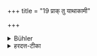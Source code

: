 +++
title = "19 प्राक् तु याथाकामी"

+++

<details><summary>Bühler</summary>

19. But, before (adding the fuel, he is free to use the broom) at his pleasure
</details>

<details><summary>हरदत्त-टीका</summary>

## सूत्रम्
प्राक्तु याथाकामी ॥ १९ ॥  
### टिप्पनी
प्राक्समिदाधानात् परिसमूहने याथाकामी भवति । यथाकामस्य भावो याथाकामी । ष्यञ्, षित्वादीकारः ॥ १९ ॥
</details>
